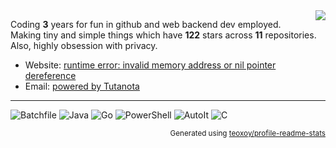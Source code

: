 <img align="right" src="https://raw.githubusercontent.com/SegoCode/SegoCode/main/media/debian.webp">

Coding **3** years for fun in github and web backend dev employed.<br/>
Making tiny and simple things which have **122** stars across **11** repositories.<br/>
Also, highly obsession with privacy.<br/>


- Website: [runtime error: invalid memory address or nil pointer dereference](https://github.com/SegoCode)
- Email: [powered by Tutanota](https://segocode.github.io/SegoCode/)

----

![Batchfile](https://img.shields.io/static/v1?style=flat-square&label=%E2%A0%80&color=36393e&labelColor=%23C1F12E&message=Batchfile%EF%B8%B128.1%25)
![Java](https://img.shields.io/static/v1?style=flat-square&label=%E2%A0%80&color=36393e&labelColor=%23b07219&message=Java%EF%B8%B122.7%25)
![Go](https://img.shields.io/static/v1?style=flat-square&label=%E2%A0%80&color=36393e&labelColor=%2300ADD8&message=Go%EF%B8%B121.4%25)
![PowerShell](https://img.shields.io/static/v1?style=flat-square&label=%E2%A0%80&color=36393e&labelColor=%23012456&message=PowerShell%EF%B8%B117.3%25)
![AutoIt](https://img.shields.io/static/v1?style=flat-square&label=%E2%A0%80&color=36393e&labelColor=%231C3552&message=AutoIt%EF%B8%B110.1%25)
![C](https://img.shields.io/static/v1?style=flat-square&label=%E2%A0%80&color=36393e&labelColor=%23555555&message=C%EF%B8%B10.2%25)

<p align="right"><sub>Generated using <a href="https://github.com/marketplace/actions/profile-readme-stats">teoxoy/profile-readme-stats</a></sub></p>
